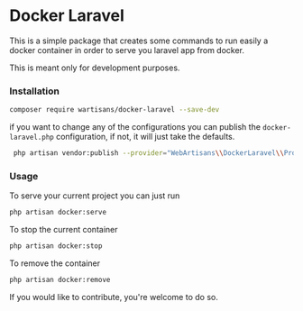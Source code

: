 # Docker Laravel 

This is a simple package that creates some commands to run easily a docker container in order to serve you laravel app from docker.

This is meant only for development purposes.

### Installation

```bash
composer require wartisans/docker-laravel --save-dev
```

if you want to change any of the configurations you can publish the `docker-laravel.php` configuration, if not, it will just take the defaults.

```bash
 php artisan vendor:publish --provider="WebArtisans\\DockerLaravel\\Providers\\DockerLaravelServiceProvider"
```


### Usage

To serve your current project you can just run

```bash
php artisan docker:serve
```


To stop the current container

```bash
php artisan docker:stop
```


To remove the container

```bash
php artisan docker:remove
```


If you would like to contribute, you're welcome to do so.
